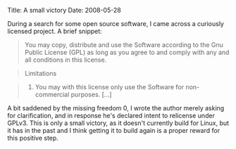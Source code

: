 Title: A small victory
Date: 2008-05-28

During a search for some open source software, I came across a curiously
licensed project. A brief snippet:

> You may copy, distribute and use the Software according to the Gnu Public
License (GPL) as long as you agree to and comply with any and all conditions
in this license.

>Limitations

>1. You may with this license only use the Software for non- commercial
purposes. [...]


A bit saddened by the missing freedom 0, I wrote the author merely asking
for clarification, and in response he's declared intent to relicense under
GPLv3. This is only a small victory, as it doesn't currently build for Linux,
but it has in the past and I think getting it to build again is a proper
reward for this positive step.

